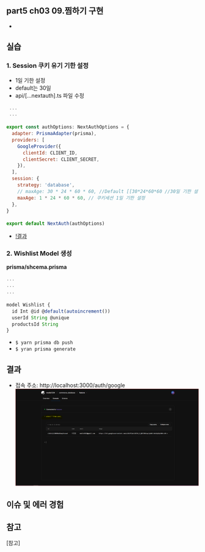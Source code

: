 ## part5 ch03 09.찜하기 구현

-

## 실습

### 1. Session 쿠키 유기 기한 설정

- 1일 기한 설정
- default는 30일
- api/[...nextauth].ts 파일 수정

```javascript
 ...
 ...

export const authOptions: NextAuthOptions = {
  adapter: PrismaAdapter(prisma),
  providers: [
    GoogleProvider({
      clientId: CLIENT_ID,
      clientSecret: CLIENT_SECRET,
    }),
  ],
  session: {
    strategy: 'database',
    // maxAge: 30 * 24 * 60 * 60, //Default [[30*24*60*60 //30일 기한 설정]]
    maxAge: 1 * 24 * 60 * 60, // 쿠키세션 1일 기한 설정
  },
}

export default NextAuth(authOptions)
```

- [!결과]()

### 2. Wishlist Model 생성

**prisma/shcema.prisma**

```javascript
...
...
...

model Wishlist {
  id Int @id @default(autoincrement())
  userId String @unique
  productsId String
}
```

- `$ yarn prisma db push`
- `$ yran prisma generate`

## 결과

- 접속 주소: http://localhost:3000/auth/google
  ![](public\snapshot\4.결과.PNG)

## 이슈 및 에러 경험

## 참고

[참고]

<!-- ![참고](./public/snapshot/5-3-3.%EC%B0%B8%EA%B3%A0.PNG) -->
